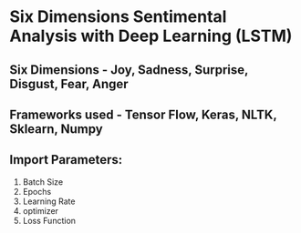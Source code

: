 # Six Dimensions Sentimental Analysis with Deep Learning (LSTM)

## Six Dimensions - Joy, Sadness, Surprise, Disgust, Fear, Anger
## Frameworks used - Tensor Flow, Keras, NLTK, Sklearn, Numpy
## Import Parameters:
1. Batch Size
2. Epochs
3. Learning Rate
4. optimizer
5. Loss Function
